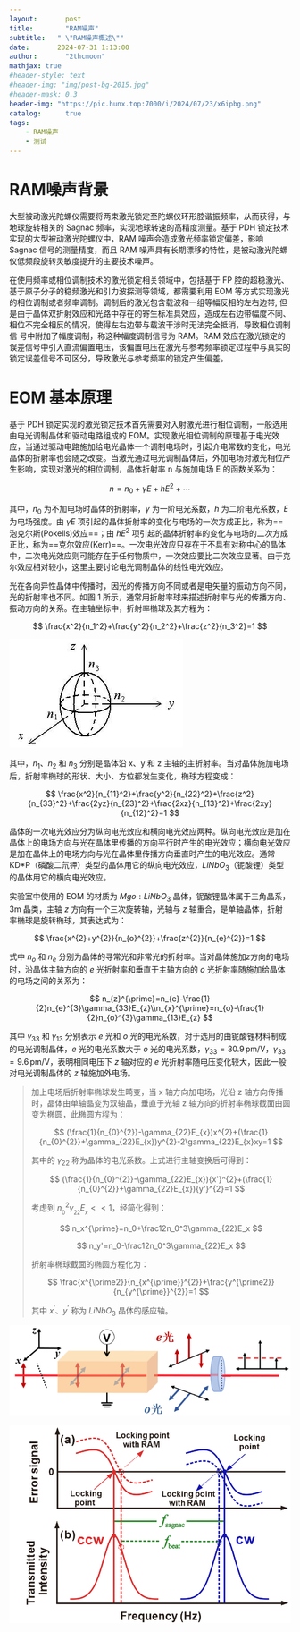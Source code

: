 ```yaml
---
layout:       post
title:        "RAM噪声"
subtitle:   " \"RAM噪声概述\""
date:       2024-07-31 1:13:00
author:       "2thcmoon"
mathjax: true
#header-style: text
#header-img: "img/post-bg-2015.jpg"
#header-mask: 0.3
header-img: "https://pic.hunx.top:7000/i/2024/07/23/x6ipbg.png"
catalog:      true
tags:
    - RAM噪声
    - 测试
---
```

# RAM噪声背景

大型被动激光陀螺仪需要将两束激光锁定至陀螺仪环形腔谐振频率，从而获得，与地球旋转相关的 Sagnac 频率，实现地球转速的高精度测量。基于 PDH 锁定技术实现的大型被动激光陀螺仪中，RAM 噪声会造成激光频率锁定偏差，影响 Sagnac 信号的测量精度，而且 RAM 噪声具有长期漂移的特性，是被动激光陀螺仪低频段旋转灵敏度提升的主要技术噪声。

在使用频率或相位调制技术的激光锁定相关领域中，包括基于 FP 腔的超稳激光、  基于原子分子的稳频激光和引力波探测等领域，都需要利用 EOM 等方式实现激光的相位调制或者频率调制。调制后的激光包含载波和一组等幅反相的左右边带,  但是由于晶体双折射效应和光路中存在的寄生标准具效应，造成左右边带幅度不同、  相位不完全相反的情况，使得左右边带与载波干涉时无法完全抵消，导致相位调制信 号中附加了幅度调制，称这种幅度调制信号为 RAM。RAM 效应在激光锁定的误差信号中引入直流偏置电压，该偏置电压在激光与参考频率锁定过程中与真实的锁定误差信号不可区分，导致激光与参考频率的锁定产生偏差。

# EOM 基本原理

基于 PDH 锁定实现的激光锁定技术首先需要对入射激光进行相位调制，一般选用由电光调制晶体和驱动电路组成的 EOM。实现激光相位调制的原理基于电光效应，当通过驱动电路施加给电光晶体一个调制电场时，引起介电常数的变化，电光晶体的折射率也会随之改变。当激光通过电光调制晶体后，外加电场对激光相位产生影响，实现对激光的相位调制，晶体折射率 n 与施加电场 E 的函数关系为：

$$
n=n_0+\gamma E+hE^2+\cdots
$$

其中，$n_0$ 为不加电场时晶体的折射率，$γ$ 为一阶电光系数，$h$ 为二阶电光系数，$E$ 为电场强度。由 $γE$ 项引起的晶体折射率的变化与电场的一次方成正比，称为==泡克尔斯(Pokells)效应==；由 $hE^2$ 项引起的晶体折射率的变化与电场的二次方成正比，称为==克尔效应(Kerr)==。一次电光效应只存在于不具有对称中心的晶体中，二次电光效应则可能存在于任何物质中，一次效应要比二次效应显著。由于克尔效应相对较小，这里主要讨论电光调制晶体的线性电光效应。

光在各向异性晶体中传播时，因光的传播方向不同或者是电矢量的振动方向不同，光的折射率也不同。如图 1 所示，通常用折射率球来描述折射率与光的传播方向、振动方向的关系。在主轴坐标中，折射率椭球及其方程为：

$$
\frac{x^2}{n_1^2}+\frac{y^2}{n_2^2}+\frac{z^2}{n_3^2}=1
$$

​![](https://raw.githubusercontent.com/2thcmoon/picbed/main/siyuan/clip_image002-20240725143458-xf13wan.jpg)​

其中，$n_1$、$n_2$ 和 $n_3$ 分别是晶体沿 x、y 和 z 主轴的主折射率。当对晶体施加电场后，折射率椭球的形状、大小、方位都发生变化，椭球方程变成：

$$
\frac{x^2}{n_{11}^2}+\frac{y^2}{n_{22}^2}+\frac{z^2}{n_{33}^2}+\frac{2yz}{n_{23}^2}+\frac{2xz}{n_{13}^2}+\frac{2xy}{n_{12}^2}=1
$$

晶体的一次电光效应分为纵向电光效应和横向电光效应两种。纵向电光效应是加在晶体上的电场方向与光在晶体里传播的方向平行时产生的电光效应；横向电光效应是加在晶体上的电场方向与光在晶体里传播方向垂直时产生的电光效应。通常 KD\*P（磷酸二氘钾）类型的晶体用它的纵向电光效应，$LiNbO_3$<span data-type="text" id="" style="color: var(--b3-font-color13);">（铌酸锂）类型的晶体用它的横向电光效应。</span>

实验室中使用的 EOM 的材质为 $Mgo:LiNbO_3$ 晶体，铌酸锂晶体属于三角晶系，3m 晶类，主轴 *z* 方向有一个三次旋转轴，光轴与 *z* 轴重合，是单轴晶体，折射率椭球是旋转椭球，其表达式为：

$$
\frac{x^{2}+y^{2}}{n_{o}^{2}}+\frac{z^{2}}{n_{e}^{2}}=1
$$

式中 $n_o$ 和 $n_e$ 分别为晶体的寻常光和非常光的折射率。当对晶体施加$z$方向的电场时，沿晶体主轴方向的 $e$ 光折射率和垂直于主轴方向的 $o$ 光折射率随施加给晶体的电场之间的关系为：

$$
n_{z}^{\prime}=n_{e}-\frac{1}{2}n_{e}^{3}\gamma_{33}E_{z}\\n_{x}^{\prime}=n_{o}-\frac{1}{2}n_{o}^{3}\gamma_{13}E_{z}
$$

其中 $\gamma_{33}$ 和 $\gamma_{13}$ 分别表示 $e$ 光和 $o$ 光的电光系数，对于选用的由铌酸锂材料制成的电光调制晶体，$e$ 光的电光系数大于 $o$ 光的电光系数，$\gamma_{33}=30.9\,\mathrm{pm/V}$，$\gamma_{33}=9.6\,\mathrm{pm/V}$，表明相同电压下 $z$ 轴对应的 $e$ 光折射率随电压变化较大，因此一般对电光调制晶体的 $z$ 轴施加外电场。

> 加上电场后折射率椭球发生畸变，当 <span data-type="text" style="color: var(--b3-font-color13);" id="">x 轴方向加电场，光沿 z 轴方向传播</span>时，晶体由单轴晶变为双轴晶，垂直于光轴 z 轴方向的折射率椭球截面由圆变为椭圆，此椭圆方程为：
>
> $$
> (\frac{1}{n_{0}^{2}}-\gamma_{22}E_{x})x^{2}+(\frac{1}{n_{0}^{2}}+\gamma_{22}E_{x})y^{2}-2\gamma_{22}E_{x}xy=1
> $$
>
> 其中的 $\gamma_{22}$ 称为晶体的电光系数。上式进行主轴变换后可得到：
>
> $$
> (\frac{1}{n_{0}^{2}}-\gamma_{22}E_{x}){x'}^{2}+(\frac{1}{n_{0}^{2}}+\gamma_{22}E_{x}){y'}^{2}=1
> $$
>
> 考虑到 $n_{_0}^2\gamma_{_{22}}E_{_x}<<1$，经简化得到：
>
> $$
> n_x^{\prime}=n_0+\frac12n_0^3\gamma_{22}E_x
> $$
>
> $$
> n_y'=n_0-\frac12n_0^3\gamma_{22}E_x
> $$
>
> 折射率椭球截面的椭圆方程化为：
>
> $$
> \frac{x^{\prime2}}{n_{x^{\prime}}^{2}}+\frac{y^{\prime2}}{n_{y^{\prime}}^{2}}=1
> $$
>
> 其中 $x^{\prime}$、$y^{\prime}$ 称为 $LiNbO_3$ 晶体的感应轴。

​![image](https://raw.githubusercontent.com/2thcmoon/picbed/main/siyuan/image-20240725165942-utjbvf3.png)​

​![image](https://raw.githubusercontent.com/2thcmoon/picbed/main/siyuan/image-20240725165931-m0ryqxl.png)​
